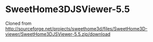 # SweetHome3DJSViewer-5.5
Cloned from http://sourceforge.net/projects/sweethome3d/files/SweetHome3D-viewer/SweetHome3DJSViewer-5.5.zip/download
